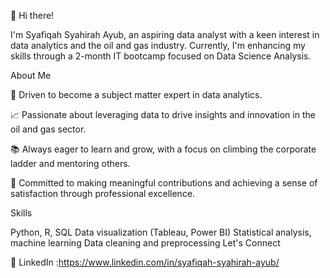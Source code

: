 👋 Hi there!

I'm Syafiqah Syahirah Ayub, an aspiring data analyst with a keen interest in data analytics and the oil and gas industry. Currently, I'm enhancing my skills through a 2-month IT bootcamp focused on Data Science Analysis.

About Me

🌟 Driven to become a subject matter expert in data analytics.

📈 Passionate about leveraging data to drive insights and innovation in the oil and gas sector.

📚 Always eager to learn and grow, with a focus on climbing the corporate ladder and mentoring others.

🎯 Committed to making meaningful contributions and achieving a sense of satisfaction through professional excellence.

Skills

Python, R, SQL
Data visualization (Tableau, Power BI)
Statistical analysis, machine learning
Data cleaning and preprocessing
Let's Connect

💼 LinkedIn :https://www.linkedin.com/in/syafiqah-syahirah-ayub/
